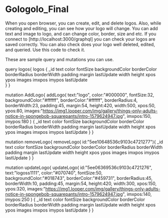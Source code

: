 # Gologolo_Final


When you open browser, you can create, edit, and delete logos. Also, while creating and editing, you can see how your logo will change. 
You can add text and image to logo, and can change color, border, size and etc.
If you connect to [http://localhost:3000/graphql] you can check your logos are saved correctly. You can also check does your logo well deleted, edited, and queried.
Use this code to check it.

These are sample query and mutations you can use.

query logos{
  logos {
    _id
    text
    color
    fontSize
    backgroundColor
    borderColor
    borderRadius
    borderWidth
    padding
    margin
    lastUpdate
    width
    height
    xpos
    ypos
    images
    imxpos
    imypos
  	lastUpdate  
  }
}

mutation AddLogo{
   addLogo(
	text:"logo", 
	color:"#000000",
  	fontSize:32,
	backgroundColor:"#ffffff",
	borderColor:"#ffffff",
	borderRadius:4, 
	borderWidth:23, 
	padding:45, 
	margin:54,
	height:420,
  width:500,
    xpos:50,
    ypos:80,
    images:"https://img1.looper.com/img/gallery/things-only-adults-notice-in-spongebob-squarepants/intro-1579624947.jpg",
    imxpos:150,
    imypos:180
	) {
	_id
    text
    color
    fontSize
    backgroundColor
    borderColor
    borderRadius
    borderWidth
    padding
    margin
    lastUpdate
    width
    height
    xpos
    ypos
    images
    imxpos
    imypos
    lastUpdate
	}
}

mutation removeLogo{
	removeLogo( id:"5ee10648536c9103c4721277"){
	_id
    text
    color
    fontSize
    backgroundColor
    borderColor
    borderRadius
    borderWidth
    padding
    margin
    lastUpdate
    width
    height
    xpos
    ypos
    images
    imxpos
    imypos
    lastUpdate
	}
}

mutation updateLogo{
   updateLogo(
    id:"5ee06369536c9103c4721276",
	text:"logoss1111", 
	color:"#070740",
  	fontSize:50,
	backgroundColor:"#018743",
	borderColor:"#459731",
	borderRadius:45, 
	borderWidth:10, 
	padding:45, 
	margin:54,
	height:420,
  width:300,
    xpos:150,
    ypos:320,
    images:"https://img1.looper.com/img/gallery/things-only-adults-notice-in-spongebob-squarepants/intro-1579624947.jpg",
    imxpos:140,
    imypos:250
	) {
	_id
    text
    color
    fontSize
    backgroundColor
    borderColor
    borderRadius
    borderWidth
    padding
    margin
    lastUpdate
    width
    height
    xpos
    ypos
    images
    imxpos
    imypos
    lastUpdate
	}
}
